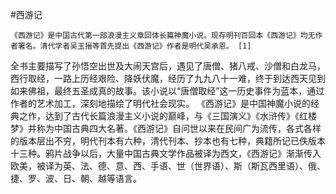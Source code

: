 #西游记

    《西游记》是中国古代第一部浪漫主义章回体长篇神魔小说。现存明刊百回本《西游记》均无作者署名。清代学者吴玉搢等首先提出《西游记》作者是明代吴承恩。 [1] 
全书主要描写了孙悟空出世及大闹天宫后，遇见了唐僧、猪八戒、沙僧和白龙马，西行取经，一路上历经艰险、降妖伏魔，经历了九九八十一难，终于到达西天见到如来佛祖，最终五圣成真的故事。该小说以“唐僧取经”这一历史事件为蓝本，通过作者的艺术加工，深刻地描绘了明代社会现实。
《西游记》是中国神魔小说的经典之作，达到了古代长篇浪漫主义小说的巅峰，与《三国演义》《水浒传》《红楼梦》并称为中国古典四大名著。《西游记》自问世以来在民间广为流传，各式各样的版本层出不穷，明代刊本有六种，清代刊本、抄本也有七种，典籍所记已佚版本十三种。鸦片战争以后，大量中国古典文学作品被译为西文，《西游记》渐渐传入欧美，被译为英、法、德、意、西、手语、世（世界语）、斯（斯瓦西里语）、俄、捷、罗、波、日、朝、越等语言。


